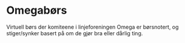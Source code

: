 # Omegabørs
Virtuell børs der komiteene i linjeforeningen Omega er børsnotert, og stiger/synker basert på om de gjør bra eller dårlig ting.
